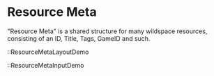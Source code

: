 # Resource Meta

"Resource Meta" is a shared structure for many wildspace resources,
consisting of an ID, Title, Tags, GameID and such.

::ResourceMetaLayoutDemo

::ResourceMetaInputDemo